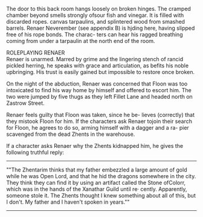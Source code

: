 The door to this back room hangs loosely on broken hinges. The cramped chamber beyond smells strongly ofsour fish and vinegar. It is filled with discarded ropes. canvas tarpaulins, and splintered wood from smashed barrels. Renaer Neverember (see appendix B) is hjding here, having slipped free of his rope bonds. The charac- ters can hear his ragged breathing coming from under a tarpaulin at the north end of the room.

ROLEPLAYING RENAER  
Renaer is unarmed. Marred by grime and the lingering stench of rancid pickled herring, he speaks with grace and articulation, as befits his noble upbringing. His trust is easily gained but impossible to restore once broken.

On the night of the abduction, Renaer was concerned that Floon was too intoxicated to find his way home by himself and offered to escort him. The two were jumped by five thugs as they left Fillet Lane and headed north on Zastrow Street.

Renaer feels guilty that Floon was taken, since he be- lieves (correctly) that they mistook Floon for him. If the characters ask Renaer tojoin their search for Floon, he agrees to do so, arming himself with a dagger and a ra- pier scavenged from the dead Zhents in the warehouse.

If a character asks Renaer why the Zhents kidnapped him, he gives the following truthful reply:
_____
""The Zhentarim thinks that my father embezzled a large amount of gold while he was Open Lord, and that he hid the dragons somewhere in the city. They think they can find it by using an artifact called the Stone ofColorr, which was in the hands of the Xanathar Guild until re· cently. Apparently, someone stole it. The Zhents thought I knew something about all of this, but I don't. My father and I haven't spoken in years.""
_____
